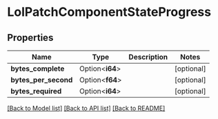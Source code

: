 # LolPatchComponentStateProgress

## Properties

Name | Type | Description | Notes
------------ | ------------- | ------------- | -------------
**bytes_complete** | Option<**i64**> |  | [optional]
**bytes_per_second** | Option<**f64**> |  | [optional]
**bytes_required** | Option<**i64**> |  | [optional]

[[Back to Model list]](../README.md#documentation-for-models) [[Back to API list]](../README.md#documentation-for-api-endpoints) [[Back to README]](../README.md)


